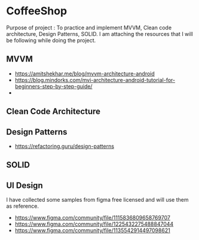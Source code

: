 # CoffeeShop

Purpose of project : To practice and implement MVVM, Clean code architecture, Design Patterns, SOLID. 
I am attaching the resources that I will be following while doing the project.

## MVVM ##
- https://amitshekhar.me/blog/mvvm-architecture-android
- https://blog.mindorks.com/mvi-architecture-android-tutorial-for-beginners-step-by-step-guide/
- 
## Clean Code Architecture ##

## Design Patterns ##
- https://refactoring.guru/design-patterns

## SOLID ##

## UI Design ##
I have collected some samples from figma free licensed and will use them as reference.
- https://www.figma.com/community/file/1115836809658769707
- https://www.figma.com/community/file/1225432275488847044
- https://www.figma.com/community/file/1135542914497098621
      
